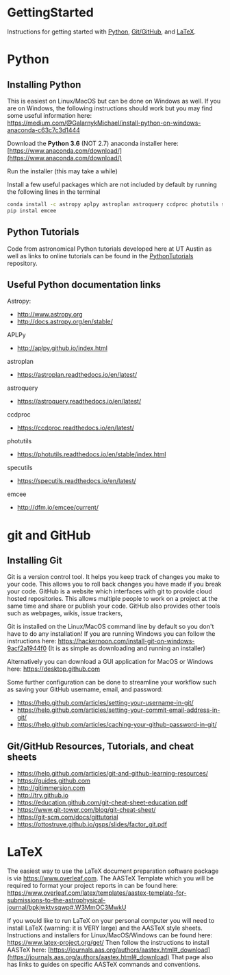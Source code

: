 # GettingStarted
Instructions for getting started with [Python](#python), [Git/GitHub](#git-and-github), and [LaTeX](#latex).

# Python

## Installing Python
This is easiest on Linux/MacOS but can be done on Windows as well. If you are on Windows, the following instructions should work but you may find some useful information here: https://medium.com/@GalarnykMichael/install-python-on-windows-anaconda-c63c7c3d1444

Download the **Python 3.6** (NOT 2.7) anaconda installer here: [https://www.anaconda.com/download/](https://www.anaconda.com/download/)

Run the installer (this may take a while)

Install a few useful packages which are not included by default by running the following lines in the terminal

```bash
conda install -c astropy aplpy astroplan astroquery ccdproc photutils specutils
pip instal emcee
```

## Python Tutorials
Code from astronomical Python tutorials developed here at UT Austin as well as links to online tutorials can be found in the [PythonTutorials](https://github.com/UTAustinAST376Fall2018/PythonTutorials) repository.

## Useful Python documentation links

Astropy: 
* http://www.astropy.org
* http://docs.astropy.org/en/stable/

APLPy
* http://aplpy.github.io/index.html

astroplan
* https://astroplan.readthedocs.io/en/latest/

astroquery
* https://astroquery.readthedocs.io/en/latest/

ccdproc
* https://ccdproc.readthedocs.io/en/latest/

photutils
* https://photutils.readthedocs.io/en/stable/index.html

specutils
* https://specutils.readthedocs.io/en/latest/

emcee
* http://dfm.io/emcee/current/

# git and GitHub

## Installing Git

Git is a version control tool. It helps you keep track of changes you make to your code. This allows you to roll back changes you have made if you break your code. GitHub is a website which interfaces with git to provide cloud hosted repositories. This allows multiple people to work on a project at the same time and share or publish your code. GitHub also provides other tools such as webpages, wikis, issue trackers, 

Git is installed on the Linux/MacOS command line by default so you don't have to do any installation! If you are running Windows you can follow the instructions here: https://hackernoon.com/install-git-on-windows-9acf2a1944f0 (It is as simple as downloading and running an installer)

Alternatively you can download a GUI application for MacOS or Windows here: https://desktop.github.com

Some further configuration can be done to streamline your workflow such as saving your GitHub username, email, and password:
* https://help.github.com/articles/setting-your-username-in-git/
* https://help.github.com/articles/setting-your-commit-email-address-in-git/
* https://help.github.com/articles/caching-your-github-password-in-git/

## Git/GitHub Resources, Tutorials, and cheat sheets

* https://help.github.com/articles/git-and-github-learning-resources/
* https://guides.github.com
* http://gitimmersion.com
* http://try.github.io
* https://education.github.com/git-cheat-sheet-education.pdf
* https://www.git-tower.com/blog/git-cheat-sheet/
* https://git-scm.com/docs/gittutorial
* https://ottostruve.github.io/gsps/slides/factor_git.pdf

# LaTeX

The easiest way to use the LaTeX document preparation software package is via https://www.overleaf.com. The AASTeX Template which you will be required to format your project reports in can be found here: https://www.overleaf.com/latex/templates/aastex-template-for-submissions-to-the-astrophysical-journal/bpkjwktvsqwp#.W3MmOC3MwkU

If you would like to run LaTeX on your personal computer you will need to install LaTeX (warning: it is VERY large) and the AASTeX style sheets. Instructions and installers for Linux/MacOS/Windows can be found here: https://www.latex-project.org/get/
Then follow the instructions to install AASTeX here: [https://journals.aas.org/authors/aastex.html#_download](https://journals.aas.org/authors/aastex.html#_download)
That page also has links to guides on specific AASTeX commands and conventions.
